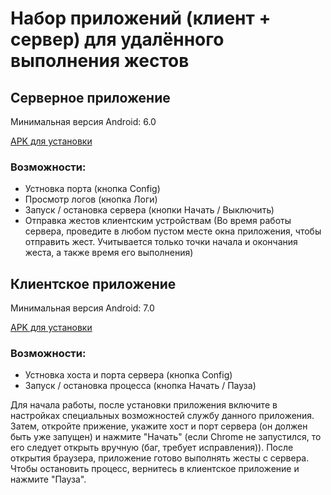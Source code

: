 # Набор приложений (клиент + сервер) для удалённого выполнения жестов

## Серверное приложение
Минимальная версия Android: 6.0

[APK для установки](server-debug.apk)

### Возможности:
- Устновка порта (кнопка Config)
- Просмотр логов (кнопка Логи)
- Запуск / остановка сервера (кнопки Начать / Выключить)
- Отправка жестов клиентским устройствам (Во время работы сервера, проведите в любом пустом месте окна приложения, чтобы отправить жест. Учитывается только точки начала и окончания жеста, а также время его выполнения)

## Клиентское приложение
Минимальная версия Android: 7.0

[APK для установки](client-debug.apk)

### Возможности:
- Устновка хоста и порта сервера (кнопка Config)
- Запуск / остановка процесса (кнопка Начать / Пауза)

Для начала работы, после установки приложения включите в настройках специальных возможностей службу данного приложения. Затем, откройте прижение, укажите хост и порт сервера (он должен быть уже запущен) и нажмите "Начать" (если Chrome не запустился, то его следует открыть вручную (баг, требует исправления)). После открытия браузера, приложение готово выполнять жесты с сервера. Чтобы остановить процесс, вернитесь в клиентское приложение и нажмите "Пауза".
